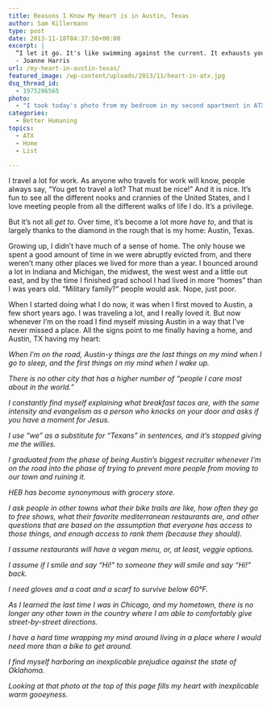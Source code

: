 ```yaml
---
title: Reasons I Know My Heart is in Austin, Texas
author: Sam Killermann
type: post
date: 2013-11-18T04:37:50+00:00
excerpt: |
  “I let it go. It's like swimming against the current. It exhausts you. After a while, whoever you are, you just have to let go, and the river brings you home.”
  - Joanne Harris
url: /my-heart-in-austin-texas/
featured_image: /wp-content/uploads/2013/11/heart-in-atx.jpg
dsq_thread_id:
  - 1975286565
photo:
  - "I took today's photo from my bedroom in my second apartment in ATX. I loved taking a break from working to stare out that window."
categories:
  - Better Humaning
topics:
  - ATX
  - Home
  - List

---
```

I travel a lot for work. As anyone who travels for work will know, people always say, &#8220;You get to travel a lot? That must be nice!&#8221; And it is nice. It&#8217;s fun to see all the different nooks and crannies of the United States, and I love meeting people from all the different walks of life I do. It&#8217;s a privilege.

But it&#8217;s not all _get to._ Over time, it&#8217;s become a lot more _have to_, and that is largely thanks to the diamond in the rough that is my home: Austin, Texas.

Growing up, I didn&#8217;t have much of a sense of home. The only house we spent a good amount of time in we were abruptly evicted from, and there weren&#8217;t many other places we lived for more than a year. I bounced around a lot in Indiana and Michigan, the midwest, the west west and a little out east, and by the time I finished grad school I had lived in more &#8220;homes&#8221; than I was years old. &#8220;Military family?&#8221; people would ask. Nope, just poor.

When I started doing what I do now, it was when I first moved to Austin, a few short years ago. I was traveling a lot, and I really loved it. But now whenever I&#8217;m on the road I find myself missing Austin in a way that I&#8217;ve never missed a place. All the signs point to me finally having a home, and Austin, TX having my heart:

_When I&#8217;m on the road, Austin-y things are the last things on my mind when I go to sleep, and the first things on my mind when I wake up._

_There is no other city that has a higher number of &#8220;people I care most about in the world.&#8221;_

_I constantly find myself explaining what breakfast tacos are, with the same intensity and evangelism as a person who knocks on your door and asks if you have a moment for Jesus._

_I use &#8220;we&#8221; as a substitute for &#8220;Texans&#8221; in sentences, and it&#8217;s stopped giving me the willies._

_I graduated from the phase of being Austin&#8217;s biggest recruiter whenever I&#8217;m on the road into the phase of trying to prevent more people from moving to our town and ruining it._

_HEB has become synonymous with grocery store._

_I ask people in other towns what their bike trails are like, how often they go to free shows, what their favorite mediterranean restaurants are, and other questions that are based on the assumption that everyone has access to those things, and enough access to rank them (because they should)._

_I assume restaurants will have a vegan menu, or, at least, veggie options._

_I assume if I smile and say &#8220;Hi!&#8221; to someone they will smile and say &#8220;Hi!&#8221; back._

_I need gloves and a coat and a scarf to survive below 60°F._

_As I learned the last time I was in Chicago, and my hometown, there is no longer any other town in the country where I am able to comfortably give street-by-street directions._

_I have a hard time wrapping my mind around living in a place where I would need more than a bike to get around._

_I find myself harboring an inexplicable prejudice against the state of Oklahoma._

_Looking at that photo at the top of this page fills my heart with inexplicable warm gooeyness._
